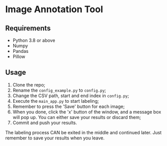# Image Annotation Tool

## Requirements

- Python 3.8 or above
- Numpy
- Pandas
- Pillow

## Usage

1. Clone the repo;
2. Rename the `config_example.py` to `config.py`;
3. Change the CSV path, start and end index in `config.py`;
4. Execute the `main_app.py` to start labeling;
5. Remember to press the 'Save' button for each image;
6. When you done, click the 'x' button of the window, and a message box will pop up. You can either save your results or discard them;
7. Commit and push your results.

The labeling process CAN be exited in the middle and continued later. Just remember to save your results when you leave.